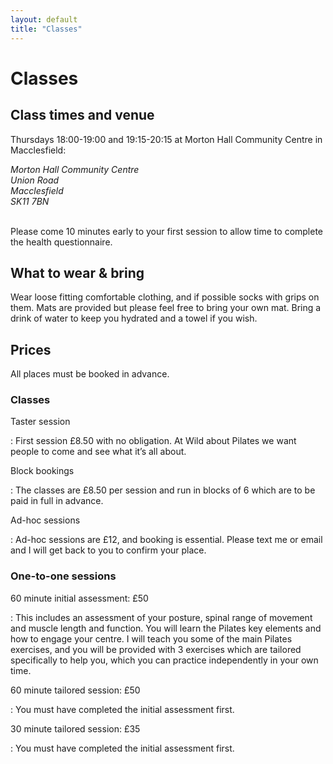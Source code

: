 ```yaml
---
layout: default
title: "Classes"
---
```

# Classes

## Class times and venue

Thursdays <time>18:00</time>-<time>19:00</time> and <time>19:15</time>-<time>20:15</time> at Morton Hall Community Centre in Macclesfield:

<address>
    Morton Hall Community Centre<br>
    Union Road<br>
    Macclesfield<br>
    SK11 7BN<br><br>
    <script type="application/ld+json">
    {
        "@context": "http://schema.org",
        "@type": "LocalBusiness",
        "@id": "https://www.wildaboutpilates.co.uk/macclesfield",
        "url": "https://www.wildaboutpilates.co.uk/",
        "name": "Wild About Pilates",
        "telephone": "+44-7378-166524",
        "image": "https://www.wildaboutpilates.co.uk/images/wild-about-pilates-logo.svg",
        "priceRange": "$",
        "geo": {
            "@type": "GeoCoordinates",
            "latitude": "53.258309",
            "longitude": "-2.114774"
        },
        "address": {
            "@type": "PostalAddress",
            "addressCountry": "GB",
            "streetAddress": "Morton Hall Community Centre, Union Road",
            "addressLocality": "Macclesfield",
            "addressRegion": "Cheshire",
            "postalCode": "SK11 7BN"
        },
        "openingHoursSpecification": [
            {
                "@type": "OpeningHoursSpecification",
                "opens":  "18:00:00",
                "closes":  "19:00:00",
                "dayOfWeek": "http://schema.org/Thursday"
            },
            {
                "@type": "OpeningHoursSpecification",
                "opens":  "19:15:00",
                "closes":  "20:15:00",
                "dayOfWeek": "http://schema.org/Thursday"
            }
        ]
    }
    </script>
</address>

Please come 10 minutes early to your first session to allow time to complete the health questionnaire.

## What to wear & bring

Wear loose fitting comfortable clothing, and if possible socks with grips on them.
Mats are provided but please feel free to bring your own mat.
Bring a drink of water to keep you hydrated and a towel if you wish.

## Prices

All places must be booked in advance.

### Classes

Taster session

: First session £8.50 with no obligation. At Wild about Pilates we want people to come and see what it’s all about.

Block bookings

: The classes are £8.50 per session and run in blocks of 6 which are to be paid in full in advance.

Ad-hoc sessions

: Ad-hoc sessions are £12, and booking is essential. Please text me or email and I will get back to you to confirm your place.

### One-to-one sessions

60 minute initial assessment: £50

: This includes an assessment of your posture, spinal range of movement and muscle length and function. You will learn the Pilates key elements and how to engage your centre. I will teach you some of the main Pilates exercises, and you will be provided with 3 exercises which are tailored specifically to help you, which you can practice independently in your own time.

60 minute tailored session: £50

: You must have completed the initial assessment first.

30 minute tailored session: £35

: You must have completed the initial assessment first.

